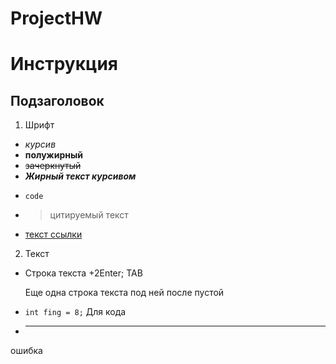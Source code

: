# ProjectHW
# Инструкция
## Подзаголовок
1. Шрифт
* *курсив*
* **полужирный**
* ~~зачеркнутый~~
* ***Жирный текст курсивом***
- `code`
+ >цитируемый текст
* [текст ссылки](URL_ссылки)

 2. Текст

 * Строка текста +2Enter;  TAB
 
    Еще одна строка текста под ней после пустой
* ```int fing = 8;``` Для кода
* ___
ошибка
